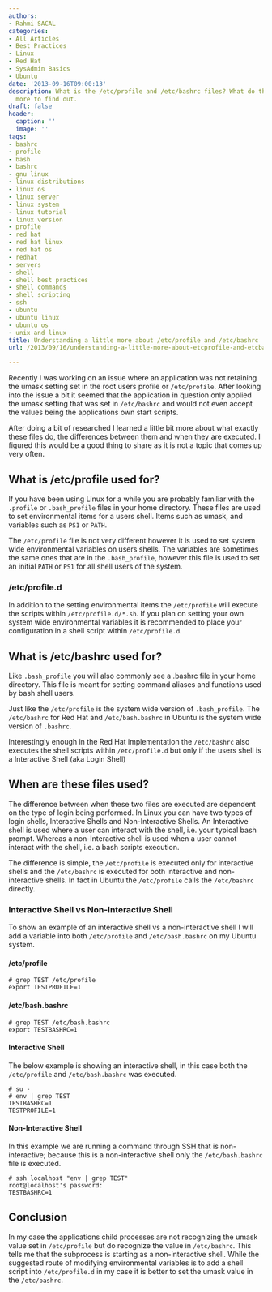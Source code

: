 ```yaml
---
authors:
- Rahmi SACAL
categories:
- All Articles
- Best Practices
- Linux
- Red Hat
- SysAdmin Basics
- Ubuntu
date: '2013-09-16T09:00:13'
description: What is the /etc/profile and /etc/bashrc files? What do they do? Read
  more to find out.
draft: false
header:
  caption: ''
  image: ''
tags:
- bashrc
- profile
- bash
- bashrc
- gnu linux
- linux distributions
- linux os
- linux server
- linux system
- linux tutorial
- linux version
- profile
- red hat
- red hat linux
- red hat os
- redhat
- servers
- shell
- shell best practices
- shell commands
- shell scripting
- ssh
- ubuntu
- ubuntu linux
- ubuntu os
- unix and linux
title: Understanding a little more about /etc/profile and /etc/bashrc
url: /2013/09/16/understanding-a-little-more-about-etcprofile-and-etcbashrc

---
```


Recently I was working on an issue where an application was not retaining the umask setting set in the root users profile or `/etc/profile`. After looking into the issue a bit it seemed that the application in question only applied the umask setting that was set in `/etc/bashrc` and would not even accept the values being the applications own start scripts.

After doing a bit of researched I learned a little bit more about what exactly these files do, the differences between them and when they are executed. I figured this would be a good thing to share as it is not a topic that comes up very often.

## What is /etc/profile used for?

If you have been using Linux for a while you are probably familiar with the `.profile` or `.bash_profile` files in your home directory. These files are used to set environmental items for a users shell. Items such as umask, and variables such as `PS1` or `PATH`.

The `/etc/profile` file is not very different however it is used to set system wide environmental variables on users shells. The variables are sometimes the same ones that are in the `.bash_profile`, however this file is used to set an initial `PATH` or `PS1` for all shell users of the system.

### /etc/profile.d

In addition to the setting environmental items the `/etc/profile` will execute the scripts within `/etc/profile.d/*.sh`. If you plan on setting your own system wide environmental variables it is recommended to place your configuration in a shell script within `/etc/profile.d`.

## What is /etc/bashrc used for?

Like `.bash_profile` you will also commonly see a .bashrc file in your home directory. This file is meant for setting command aliases and functions used by bash shell users.

Just like the `/etc/profile` is the system wide version of `.bash_profile`. The `/etc/bashrc` for Red Hat and `/etc/bash.bashrc` in Ubuntu is the system wide version of `.bashrc`.

Interestingly enough in the Red Hat implementation the `/etc/bashrc` also executes the shell scripts within `/etc/profile.d` but only if the users shell is a Interactive Shell (aka Login Shell)

## When are these files used?

The difference between when these two files are executed are dependent on the type of login being performed. In Linux you can have two types of login shells, Interactive Shells and Non-Interactive Shells. An Interactive shell is used where a user can interact with the shell, i.e. your typical bash prompt. Whereas a non-Interactive shell is used when a user cannot interact with the shell, i.e. a bash scripts execution.

The difference is simple, the `/etc/profile` is executed only for interactive shells and the `/etc/bashrc` is executed for both interactive and non-interactive shells. In fact in Ubuntu the `/etc/profile` calls the `/etc/bashrc` directly.

### Interactive Shell vs Non-Interactive Shell

To show an example of an interactive shell vs a non-interactive shell I will add a variable into both `/etc/profile` and `/etc/bash.bashrc` on my Ubuntu system.

#### /etc/profile

    # grep TEST /etc/profile
    export TESTPROFILE=1

#### /etc/bash.bashrc

    # grep TEST /etc/bash.bashrc 
    export TESTBASHRC=1

#### Interactive Shell

The below example is showing an interactive shell, in this case both the `/etc/profile` and `/etc/bash.bashrc` was executed.

    # su -
    # env | grep TEST
    TESTBASHRC=1
    TESTPROFILE=1

#### Non-Interactive Shell

In this example we are running a command through SSH that is non-interactive; because this is a non-interactive shell only the `/etc/bash.bashrc` file is executed.

    # ssh localhost "env | grep TEST"
    root@localhost's password: 
    TESTBASHRC=1

## Conclusion

In my case the applications child processes are not recognizing the umask value set in `/etc/profile` but do recognize the value in `/etc/bashrc`. This tells me that the subprocess is starting as a non-interactive shell. While the suggested route of modifying environmental variables is to add a shell script into `/etc/profile.d` in my case it is better to set the umask value in the `/etc/bashrc`.
